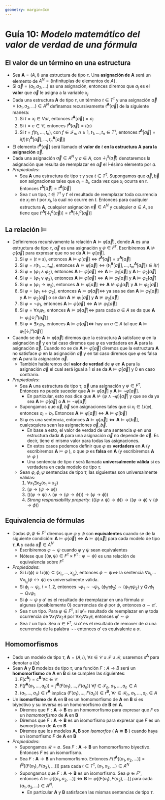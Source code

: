```yaml
---
geometry: margin=3cm
---
```


# Guía 10: _Modelo matemático del valor de verdad de una fórmula_

## El valor de un término en una estructura

- Sea $\mathbf{A}=(A,i)$ una estructura de tipo $\tau$. Una **asignación de** $\mathbf{A}$ será un elemento de $A^N=\{\text{infinituplas de elementos de }A\}$.
- Si $\vec{a}=(a_1,a_2,\dots)$ es una asignación, entonces diremos que $a_j$ es el **valor** que $\vec{a}$ le asigna a la variable $x_j$.
- Dada una estructura $\mathbf{A}$ de tipo $\tau$, un término $t\in T^\tau$ y una asignación $\vec{a}=(a_1,a_2,\dots)\in A^N$ definamos recursivamente $t^\mathbf{A}[\vec{a}]$ de la siguiente manera:
  1. Si $t=x_i\in Var$, entonces $t^\mathbf{A}[\vec{a}]=a_i$
  2. Si $t=c\in\mathcal{C}$, entonces $t^\mathbf{A}[\vec{a}]=i(c)$
  3. Si $t=f(t_1,\dots,t_n)$, con $f\in\mathcal{F}_n,\ n\geq 1,\ t_1,\dots,t_n\in T^\tau$, entonces $t^\mathbf{A}[\vec{a}]=i(f)(t_1^\mathbf{A}[\vec{a}],\dots,t_n^\mathbf{A}[\vec{a}])$
- El elemento $t^\mathbf{A}[\vec{a}]$ será llamado el **valor de** $t$ **en la estructura** $\mathbf{A}$ **para la asignación** $\vec{a}$.
- Dada una asignación $\vec{a}\in A^N$ y $a\in A$, con $\downarrow_i^a(\vec{a})$ denotaremos la asignación que resulta de reemplazar en $\vec{a}$ el $i$-ésimo elemento por $a$.
- _Propiedades_:
  - Sea $\mathbf{A}$ una estructura de tipo $\tau$ y sea $t\in T^\tau$. Supongamos que $\vec{a},\vec{b}$ son asignaciones tales que $a_i=b_i$, cada vez que $x_i$ ocurra en $t$. Entonces $t^\mathbf{A}[\vec{a}]=t^\mathbf{A}[\vec{b}]$
  - Sea $\tau$ un tipo, $t\in T^\tau$ y $t'$ el resultado de reemplazar toda ocurrencia de $x_i$ en $t$ por $x_l$, la cual no ocurre en $t$. Entonces para cualquier estructura $\mathbf{A}$, cualquier asignación $\vec{a}\in A^N$ y cualquier $a\in A$, se tiene que $t'^\mathbf{A}[\downarrow_l^a(\vec{a})]=t^\mathbf{A}[\downarrow_i^a(\vec{a})]$

## La relación $\models$

- Definiremos recursivamente la relación $\mathbf{A}\models\varphi[\vec{a}]$, donde $\mathbf{A}$ es una estructura de tipo $\tau$, $\vec{a}$ es una asignación y $\varphi\in F^\tau$. Escribiremos $\mathbf{A}\not\models\varphi[\vec{a}]$ para expresar que no se da $\mathbf{A}\models\varphi[\vec{a}]$.
  1. Si $\varphi=(t\equiv s)$, entonces $\mathbf{A}\models\varphi[\vec{a}]\iff t^\mathbf{A}[\vec{a}]=s^\mathbf{A}[\vec{a}]$
  2. Si $\varphi=r(t_1,\dots,t_m)$, entonces $\mathbf{A}\models\varphi[\vec{a}]\iff(t_1^\mathbf{A}[\vec{a}],\dots,t_m^\mathbf{A}[\vec{a}])\in i(r)$
  3. Si $\varphi=(\varphi_1\wedge\varphi_2)$, entonces $\mathbf{A}\models\varphi[\vec{a}]\iff\mathbf{A}\models\varphi_1[\vec{a}]$ y $\mathbf{A}\models\varphi_2[\vec{a}]$
  4. Si $\varphi=(\varphi_1\lor\varphi_2)$, entonces $\mathbf{A}\models\varphi[\vec{a}]\iff\mathbf{A}\models\varphi_1[\vec{a}]$ y $\mathbf{A}\models\varphi_2[\vec{a}]$
  5. Si $\varphi=(\varphi_1\to\varphi_2)$, entonces $\mathbf{A}\models\varphi[\vec{a}]\iff\mathbf{A}\not\models\varphi_1[\vec{a}]$ y $\mathbf{A}\models\varphi_2[\vec{a}]$
  6. Si $\varphi=(\varphi_1\leftrightarrow\varphi_2)$, entonces $\mathbf{A}\models\varphi[\vec{a}]\iff$ ya sea se dan $\mathbf{A}\models\varphi_1[\vec{a}]$ y $\mathbf{A}\models\varphi_2[\vec{a}]$ o se dan $\mathbf{A}\not\models\varphi_1[\vec{a}]$ y $\mathbf{A}\not\models\varphi_2[\vec{a}]$
  7. Si $\varphi=\neg\varphi_1$, entonces $\mathbf{A}\models\varphi[\vec{a}]\iff\mathbf{A}\not\models\varphi_1[\vec{a}]$
  8. Si $\varphi=\forall x_i\varphi_1$, entonces $\mathbf{A}\models\varphi[\vec{a}]\iff$ para cada $a\in A$ se da que $\mathbf{A}\models\varphi_1[\downarrow_i^a(\vec{a})]$
  9. Si $\varphi=\exists x_i\varphi_1$, entonces $\mathbf{A}\models\varphi[\vec{a}]\iff$ hay un $a\in A$ tal que $\mathbf{A}\models\varphi_1[\downarrow_i^a(\vec{a})]$
- Cuando se de $\mathbf{A}\models\varphi[\vec{a}]$ diremos que la estructura $\mathbf{A}$ satisface $\varphi$ en la asignación $\vec{a}$ y en tal caso diremos que $\varphi$ es verdadera en $\mathbf{A}$ para la asignación $\vec{a}$. Cuando no se de $\mathbf{A}\models\varphi[\vec{a}]$ diremos que la estructura $\mathbf{A}$ no satisface $\varphi$ en la asignación $\vec{a}$ y en tal caso diremos que $\varphi$ es falsa en $\mathbf{A}$ para la asignación $\vec{a}$.
  - También hablaremos del **valor de verdad** de $\varphi$ en $\mathbf{A}$ para la asignación $\vec{a}$ el cual será igual a $1$ si se da $\mathbf{A}\models\varphi[\vec{a}]$ y $0$ en caso contrario.
- _Propiedades_:
  - Sea $\mathbf{A}$ una estructura de tipo $\tau$, $\vec{a}$ una asignación y $\varphi\in F^\tau$. Entonces no puede suceder que $\mathbf{A}\models\varphi[\vec{a}]$ y $\mathbf{A}\models\neg\varphi[\vec{a}]$.
    - En particular, esto nos dice que $\mathbf{A}\not\models(\varphi\wedge\neg\varphi)[\vec{a}]$ y que se da ya sea $\mathbf{A}\models\varphi[\vec{a}]$ o $\mathbf{A}\models\neg\varphi[\vec{a}]$
  - Supongamos que $\vec{a},\vec{b}$ son asignaciones tales que si $x_i\in Li(\varphi)$, entonces $a_i=b_i$. Entonces $\mathbf{A}\models\varphi[\vec{a}]\iff\mathbf{A}\models\varphi[\vec{b}]$
  - Si $\varphi$ es una sentencia, entonces $\mathbf{A}\models\varphi[\vec{a}]\iff\mathbf{A}\models\varphi[\vec{b}]$, cualesquiera sean las asignaciones $\vec{a},\vec{b}$.
    - En base a esto, el valor de verdad de una sentencia $\varphi$ en una estructura dada $\mathbf{A}$ para una asignación $\vec{a}$ no depende de $\vec{a}$. Es decir, tiene el mismo valor para todas las asignaciones.
    - En estos casos podemos definir que $\varphi$ es **verdadera** en $\mathbf{A}$ (y escribiremos $\mathbf{A}\models\varphi$ ), o que $\varphi$ es **falsa** en $\mathbf{A}$ (y escribiremos $\mathbf{A}\not\models\varphi$ )
    - Una sentencia de tipo $\tau$ será llamada **universalmente válida** si es verdadera en cada modelo de tipo $\tau$.
  - Sean $\varphi,\phi,\psi$ sentencias de tipo $\tau$, las siguientes son universalmente válidas:
    1. $\forall x_1\exists x_2(x_1\equiv x_2)$
    2. $(\varphi\to(\psi\to\varphi))$
    3. $(((\varphi\to\psi)\wedge(\varphi\to(\psi\to\phi)))\to(\varphi\to\phi))$
    4. _Strong responsability property_: $(((\varphi\wedge\psi)\to\phi))\to((\varphi\to\phi)\lor(\psi\to\phi))$

## Equivalencia de fórmulas

- Dadas $\varphi,\psi\in F^\tau$ diremos que $\varphi$ y $\psi$ son **equivalentes** cuando se de la siguiente condición: $\mathbf{A}\models\varphi[\vec{a}]\iff\mathbf{A}\models\psi[\vec{a}]$ para cada modelo de tipo $\tau,\mathbf{A}$ y cada $\vec{a}\in A^N$
  - Escribiremos $\varphi\sim\psi$ cuando $\varphi$ y $\psi$ sean equivalentes
  - Nótese que $\{(\varphi,\psi)\in F^\tau\times F^\tau:\varphi\sim\psi\}$ es una relación de equivalencia sobre $F^\tau$
- _Propiedades_:
  - Si $Li(\phi)\cup Li(\psi)\subseteq\{x_{i_1},\dots,x_{i_n}\}$, entonces $\phi\sim\psi\iff$ la sentencia $\forall x_{i_1}\dots\forall x_{i_n}(\phi\leftrightarrow\psi)$ es universalmente válida.
  - Si $\phi_i\sim\psi_i,\ i=1,2$, entonces $\neg\phi_1\sim\neg\psi_1,\ (\phi_1\eta\phi_2)\sim(\psi_1\eta\psi_2)$ y $Qv\phi_1\sim Qv\psi_1$
  - Si $\phi\sim\psi$ y $\alpha'$ es el resultado de reemplazar en una fórmula $\alpha$ algunas (posiblemente 0) ocurrencias de $\phi$ por $\psi$, entonces $\alpha\sim\alpha'$.
  - Sea $\tau$ un tipo. Para $\varphi\in F^\tau$, si $\varphi'=$ resultado de reemplazar en $\varphi$ toda ocurrencia de $\forall x_1\forall x_2\exists$ por $\forall x_2\forall x_1\exists$, entonces $\varphi'\sim\varphi$
  - Sea $\tau$ un tipo. Sea $\alpha\in F^\tau$, si $\alpha'$ es el resultado de remover de $\alpha$ una ocurrencia de la palabra $\neg\neg$ entonces $\alpha'$ es equivalente a $\alpha$.

## Homomorfismos

- Dado un modelo de tipo $\tau,\ \mathbf{A}=(A,i),\ \forall s\in\mathcal{C}\cup\mathcal{F}\cup\mathcal{R}$, usaremos $s^\mathbf{A}$ para denotar a $i(s)$
- Sean $\mathbf{A}$ y $\mathbf{B}$ modelos de tipo $\tau$, una función $F:A\to B$ será un **homomorfismo** de $\mathbf{A}$ en $\mathbf{B}$ si se cumplen las siguientes:
  1. $F(c^\mathbf{A})=c^\mathbf{B}\ \forall c\in\mathcal{C}$
  2. $F(f^\mathbf{A}(a_1,\dots,a_n))=f^\mathbf{B}(F(a_1),\dots,F(a_n))\ \forall f\in\mathcal{F}_n,\ a_1,\dots,a_n\in A$
  3. $(a_1,\dots,a_n)\in r^\mathbf{A}$ implica $(F(a_1),\dots,F(a_n))\in r^\mathbf{B},\ \forall r\in\mathcal{R}_n,\ a_1,\dots,a_n\in A$
- Un **isomorfismo** de $\mathbf{A}$ en $\mathbf{B}$ es un homomorfismo de $\mathbf{A}$ en $\mathbf{B}$ si es biyectivo y su inversa es un homomorfismo de $\mathbf{B}$ en $\mathbf{A}$.
  - Diremos que $F:\mathbf{A}\to\mathbf{B}$ es un homomorfismo para expresar que $F$ es un _homomorfismo_ de $\mathbf{A}$ en $\mathbf{B}$
  - Diremos que $F:\mathbf{A}\to\mathbf{B}$ es un isomorfismo para expresar que $F$ es un _isomorfismo_ de $\mathbf{A}$ en $\mathbf{B}$
  - Diremos que los modelos $\mathbf{A,B}$ son _isomorfos_ ( $\mathbf{A\cong\mathbf{B}}$ ) cuando haya un isomorfismo $F$ de $\mathbf{A}$ en $\mathbf{B}$
- _Propiedades_:
  - Supongamos $\mathcal{R}=\emptyset$. Sea $F:\mathbf{A}\to\mathbf{B}$ un homomorfismo biyectivo. Entonces $F$ es un isomorfismo.
  - Sea $F:\mathbf{A}\to\mathbf{B}$ un homomorfismo. Entonces $F(t^\mathbf{A}[(a_1,a_2,\dots)]=t^\mathbf{B}[(F(a_1),F(a_2),\dots)])$ para cada $t\in T^\tau,\ (a_1,a_2,\dots)\in A^N$
  - Supongamos que $F:\mathbf{A}\to\mathbf{B}$ es un isomorfismo. Sea $\varphi\in F^\tau$, entonces $A\models\varphi[(a_1,a_2,\dots)]\iff\mathbf{B}\models\varphi[(F(a_1),F(a_2),\dots)]$ para cada $(a_1,a_2,\dots)\in A^N$.
    - En particular $\mathbf{A}$ y $\mathbf{B}$ satisfacen las mismas sentencias de tipo $\tau$.
